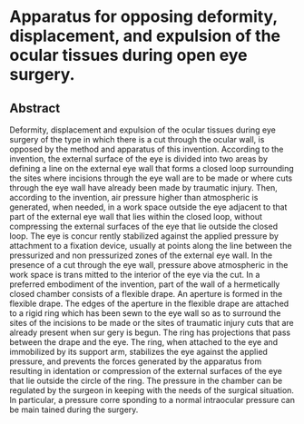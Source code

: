 # Apparatus for opposing deformity, displacement, and expulsion of the ocular tissues during open eye surgery.

## Abstract
Deformity, displacement and expulsion of the ocular tissues during eye surgery of the type in which there is a cut through the ocular wall, is opposed by the method and apparatus of this invention. According to the invention, the external surface of the eye is divided into two areas by defining a line on the external eye wall that forms a closed loop surrounding the sites where incisions through the eye wall are to be made or where cuts through the eye wall have already been made by traumatic injury. Then, according to the invention, air pressure higher than atmospheric is generated, when needed, in a work space outside the eye adjacent to that part of the external eye wall that lies within the closed loop, without compressing the external surfaces of the eye that lie outside the closed loop. The eye is concur rently stabilized against the applied pressure by attachment to a fixation device, usually at points along the line between the pressurized and non pressurized zones of the external eye wall. In the presence of a cut through the eye wall, pressure above atmospheric in the work space is trans mitted to the interior of the eye via the cut. In a preferred embodiment of the invention, part of the wall of a hermetically closed chamber consists of a flexible drape. An aperture is formed in the flexible drape. The edges of the aperture in the flexible drape are attached to a rigid ring which has been sewn to the eye wall so as to surround the sites of the incisions to be made or the sites of traumatic injury cuts that are already present when sur gery is begun. The ring has projections that pass between the drape and the eye. The ring, when attached to the eye and immobilized by its support arm, stabilizes the eye against the applied pressure, and prevents the forces generated by the apparatus from resulting in identation or compression of the external surfaces of the eye that lie outside the circle of the ring. The pressure in the chamber can be regulated by the surgeon in keeping with the needs of the surgical situation. In particular, a pressure corre sponding to a normal intraocular pressure can be main tained during the surgery.